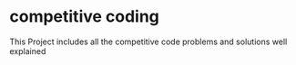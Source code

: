 # competitive coding

This Project includes all the competitive code problems and solutions well explained
